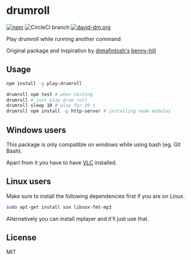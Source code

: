 # drumroll

[![npm](https://badgen.net/npm/dt/play-drumroll)](https://www.npmjs.com/package/play-drumroll)
![CircleCI branch](https://badgen.net/circleci/github/bibixx/drumroll/master)
[![david-dm.org](https://badgen.net/david/dep/bibixx/drumroll)](https://david-dm.org/bibixx/drumroll)

Play drumroll while running another command

Original package and inspiration by [@mafintosh's](https://github.com/mafintosh/) [benny-hill](https://github.com/mafintosh/benny-hill)

## Usage

```bash
npm install -g play-drumroll

drumroll npm test # when testing
drumroll # just play drum roll
drumroll sleep 10 # play for 10 s
drumroll npm install -g http-server # installing node modules
```

## Windows users

This package is only compatible on windows while using bash (eg. Git Bash).

Apart from it you have to have [VLC](https://www.videolan.org/vlc/index.html) installed.

## Linux users

Make sure to install the following dependencies first if you are on Linux.

```bash
sudo apt-get install sox libsox-fmt-mp3
```

Alternatively you can install mplayer and it'll just use that.

## License

MIT
